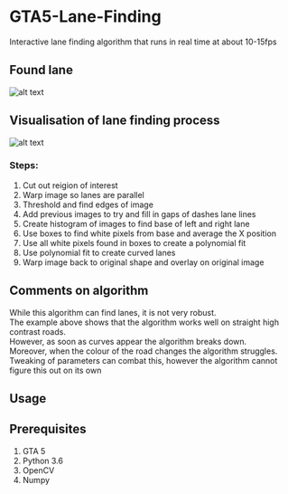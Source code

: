 # GTA5-Lane-Finding
Interactive lane finding algorithm that runs in real time at about 10-15fps

## Found lane
![alt text](https://github.com/Will-J-Gale/GTA-Lane-Finding/blob/master/Images/Lane%20Overlay%20Half%20Size.gif)  

## Visualisation of lane finding process
![alt text](https://github.com/Will-J-Gale/GTA-Lane-Finding/blob/master/Images/Visualisation%20HALF%20SIZE.gif)  

### Steps:
1. Cut out reigion of interest
2. Warp image so lanes are parallel
3. Threshold and find edges of image
4. Add previous images to try and fill in gaps of dashes lane lines
5. Create histogram of images to find base of left and right lane
6. Use boxes to find white pixels from base and average the X position
7. Use all white pixels found in boxes to create a polynomial fit
8. Use polynomial fit to create curved lanes
9. Warp image back to original shape and overlay on original image

## Comments on algorithm
While this algorithm can find lanes, it is not very robust.  
The example above shows that the algorithm works well on straight high contrast roads.  
However, as soon as curves appear the algorithm breaks down.  
Moreover, when the colour of the road changes the algorithm struggles.  
Tweaking of parameters can combat this, however the algorithm cannot figure this out on its own

## Usage
## Prerequisites 
1. GTA 5
2. Python 3.6
3. OpenCV
4. Numpy
